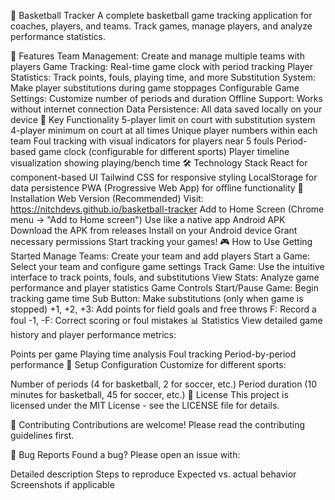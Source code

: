 🏀 Basketball Tracker
A complete basketball game tracking application for coaches, players, and teams. Track games, manage players, and analyze performance statistics.

📱 Features
Team Management: Create and manage multiple teams with players
Game Tracking: Real-time game clock with period tracking
Player Statistics: Track points, fouls, playing time, and more
Substitution System: Make player substitutions during game stoppages
Configurable Game Settings: Customize number of periods and duration
Offline Support: Works without internet connection
Data Persistence: All data saved locally on your device
🎯 Key Functionality
5-player limit on court with substitution system
4-player minimum on court at all times
Unique player numbers within each team
Foul tracking with visual indicators for players near 5 fouls
Period-based game clock (configurable for different sports)
Player timeline visualization showing playing/bench time
🛠️ Technology Stack
React for component-based UI
Tailwind CSS for responsive styling
LocalStorage for data persistence
PWA (Progressive Web App) for offline functionality
📱 Installation
Web Version (Recommended)
Visit: https://nitchdevs.github.io/basketball-tracker 
Add to Home Screen (Chrome menu → "Add to Home screen")
Use like a native app
Android APK
Download the APK from releases
Install on your Android device
Grant necessary permissions
Start tracking your games!
🎮 How to Use
Getting Started
Manage Teams: Create your team and add players
Start a Game: Select your team and configure game settings
Track Game: Use the intuitive interface to track points, fouls, and substitutions
View Stats: Analyze game performance and player statistics
Game Controls
Start/Pause Game: Begin tracking game time
Sub Button: Make substitutions (only when game is stopped)
+1, +2, +3: Add points for field goals and free throws
F: Record a foul
-1, -F: Correct scoring or foul mistakes
📊 Statistics
View detailed game history and player performance metrics:

Points per game
Playing time analysis
Foul tracking
Period-by-period performance
🔧 Setup Configuration
Customize for different sports:

Number of periods (4 for basketball, 2 for soccer, etc.)
Period duration (10 minutes for basketball, 45 for soccer, etc.)
📄 License
This project is licensed under the MIT License - see the LICENSE file for details.

🤝 Contributing
Contributions are welcome! Please read the contributing guidelines first.

🐞 Bug Reports
Found a bug? Please open an issue with:

Detailed description
Steps to reproduce
Expected vs. actual behavior
Screenshots if applicable
